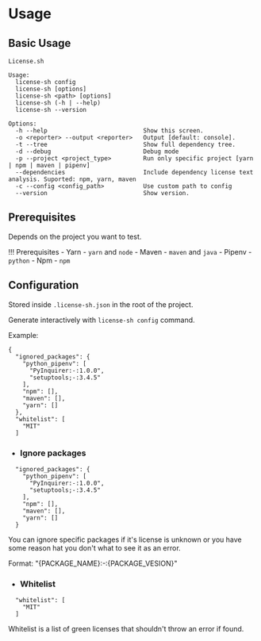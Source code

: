 # Usage

## Basic Usage

```
License.sh

Usage:
  license-sh config
  license-sh [options]
  license-sh <path> [options]
  license-sh (-h | --help)
  license-sh --version

Options:
  -h --help                           Show this screen.
  -o <reporter> --output <reporter>   Output [default: console].
  -t --tree                           Show full dependency tree.
  -d --debug                          Debug mode
  -p --project <project_type>         Run only specific project [yarn | npm | maven | pipenv]
  --dependencies                      Include dependency license text analysis. Suported: npm, yarn, maven
  -c --config <config_path>           Use custom path to config       
  --version                           Show version.
```

## Prerequisites

Depends on the project you want to test.

!!! Prerequisites
    - Yarn - `yarn` and `node`
    - Maven - `maven` and `java`
    - Pipenv - `python`
    - Npm - `npm`

## Configuration

Stored inside `.license-sh.json` in the root of the project.

Generate interactively with `license-sh config` command.

Example:
```
{
  "ignored_packages": {
    "python_pipenv": [ 
      "PyInquirer:-:1.0.0",
      "setuptools;-:3.4.5"
    ],
    "npm": [],
    "maven": [],
    "yarn": []
  },
  "whitelist": [
    "MIT"
  ]
```

* ### Ignore packages
```
  "ignored_packages": {
    "python_pipenv": [
      "PyInquirer:-:1.0.0",
      "setuptools;-:3.4.5"
    ],
    "npm": [],
    "maven": [],
    "yarn": []
  }
```
You can ignore specific packages if it's license is unknown or you have some reason hat you don't what to see it as an error.

Format:
"{PACKAGE_NAME}:-:{PACKAGE_VESION}"


* ### Whitelist
```
  "whitelist": [
    "MIT"
  ]
```
Whitelist is a list of green licenses that shouldn't throw an error if found.
